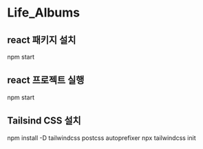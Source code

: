 # Life_Albums

## react 패키지 설치
npm start

## react 프로젝트 실행 
npm start

## Tailsind CSS 설치
npm install -D tailwindcss postcss autoprefixer
npx tailwindcss init
